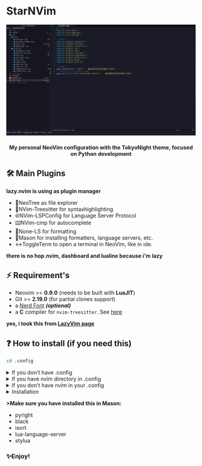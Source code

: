# StarNVim
<div><img src="/.other/screenshot.png"></div>

<h4 align="center">My personal NeoVim configuration with the TokyoNight theme, focused on Python development</h4>

## 🛠️  Main Plugins

<b>lazy.nvim is using as plugin manager</b>
 - 📂NeoTree as file explorer
 - 👔NVim-Treesitter for syntaxhighlighting
 - 🌐NVim-LSPConfig for Language Server Protocol
 - ⌨️NVim-cmp for autocomplete
 - 🔀None-LS for formatting
 - 🚮Mason for installing formatters, language servers, etc.
 - ↔️ToggleTerm to open a terminal in NeoVim, like in ide.

<b>there is no hop.nvim, dashboard and lualine because i'm lazy</b>

## ⚡️ Requirement's 

 - Neovim >= **0.9.0** (needs to be built with **LuaJIT**)
 - Git >= **2.19.0** (for partial clones support)
 - a [Nerd Font](https://www.nerdfonts.com/) **_(optional)_**
 - a **C** compiler for `nvim-treesitter`. See [here](https://github.com/nvim-treesitter/nvim-treesitter#requirements)

 <b>yes, i took this from [LazyVim page](https://github.com/LazyVim/LazyVim)</b>

## ❓ How to install (if you need this)

```sh
cd .config
```
<details><summary>If you don't have .config</summary>

```sh
mkdir .config
```
</details> 
<details><summary>If you have nvim directory in .config</summary>
<b>Create backup of your current nvim config</b>

 ```sh
mv nvim nvim.bak
mv ~/.local/share/nvim ~/.local/share/nvim.bak
```
</details>

<details><summary>If you don't have nvim in your .config</summary>

```sh
mkdir nvim
```
</details>

<details><summary>Installation</summary>
 
```sh
git clone https://github.com/qstargest/StarNVim.git nvim
cd
nvim
```
</details>

<b>>Make sure you have installed this in Mason:</b>
- pyright
- black
- isort
- lua-language-server
- stylua


<h3>✨Enjoy!</h3>
